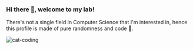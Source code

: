 ### Hi there 👋, welcome to my lab!

There's not a single field in Computer Science that I'm interested in, hence this profile is made of pure randomness and code 🤪.

![cat-coding](https://tenor.com/view/cat-computer-typing-fast-gif-5368357)


<!--
**AlbertoCentonze/AlbertoCentonze** is a ✨ _special_ ✨ repository because its `README.md` (this file) appears on your GitHub profile.

Here are some ideas to get you started:

- 🔭 I’m currently working on ...
- 🌱 I’m currently learning ...
- 👯 I’m looking to collaborate on ...
- 🤔 I’m looking for help with ...
- 💬 Ask me about ...
- 📫 How to reach me: ...
- 😄 Pronouns: ...
- ⚡ Fun fact: ...
-->
